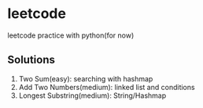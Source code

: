 # leetcode
leetcode practice with python(for now)
## Solutions
1. Two Sum(easy): searching with hashmap
2. Add Two Numbers(medium): linked list and conditions
3. Longest Substring(medium): String/Hashmap
